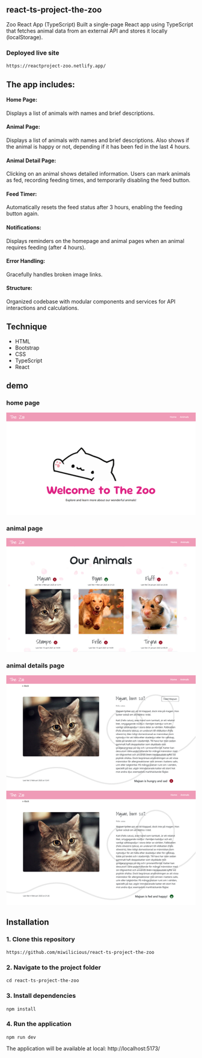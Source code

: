 ## react-ts-project-the-zoo
Zoo React App (TypeScript)
Built a single-page React app using TypeScript that fetches animal data from an external API and stores it locally (localStorage). 

### Deployed live site 
```
https://reactproject-zoo.netlify.app/
```

## The app includes:
#### Home Page:
Displays a list of animals with names and brief descriptions.
#### Animal Page:
Displays a list of animals with names and brief descriptions. Also shows if the animal is happy or not, depending if it has been fed in the last 4 hours.
#### Animal Detail Page:
Clicking on an animal shows detailed information. 
Users can mark animals as fed, recording feeding times, and temporarily disabling the feed button.
#### Feed Timer:
Automatically resets the feed status after 3 hours, enabling the feeding button again.
#### Notifications:
Displays reminders on the homepage and animal pages when an animal requires feeding (after 4 hours).
#### Error Handling:
Gracefully handles broken image links.
#### Structure: 
Organized codebase with modular components and services for API interactions and calculations.

## Technique
 
- HTML
- Bootstrap
- CSS
- TypeScript
- React 

## demo


### home page
![image](/public/demo/home_page.PNG)

### animal page
![image](/public/demo/animal_page.PNG)

### animal details page
![image](/public/demo/animal_detail_page.PNG)
![image](/public/demo/fed_animal.PNG)


## Installation
 
### 1. Clone this repository
```
https://github.com/miwilicious/react-ts-project-the-zoo
```
 
### 2. Navigate to the project folder
```
cd react-ts-project-the-zoo
```
 
### 3. Install dependencies
```
npm install
```
 
### 4. Run the application
```
npm run dev
```
The application will be available at local: http://localhost:5173/